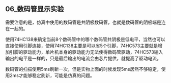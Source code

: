 ## 06_数码管显示实验

需要注意的是，仿真中使用的数码管是共阴极数码管，也就是数码管的阴极端是连在一起的。

使用74HC138来确定当前8个数码管中的哪个数码管共阴极是低电平，当然也可以直接使用引脚连接，使用74HC138主要是可以省5个引脚，74HC573主要就是增加引脚的驱动能力，单片机本身的驱动能力无法使得数码管驱动，74HC573输入输出的电平是一样的，只是最后输出的电流会由芯片提供，就提高了驱动电流。

数码管的扫描使用5ms刷新一次，但是实物上面的时候发现5ms居然不够稳定，使用2ms才能够稳定刷新，可能是仿真的问题。